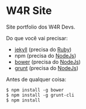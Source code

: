 W4R Site
========

Site portfolio dos W4R Devs.

Do que você vai precisar:

 - [jekyll](https://jekyllrb.com/docs/installation/) (precisa do [Ruby](https://nandovieira.com.br/configurando-ruby-rails-mysql-e-git-no-windows))
 - npm (precisa do [NodeJs](https://nodejs.org/en/download/))
 - [bower](https://bower.io/#install-bower) (precisa do [NodeJs](https://nodejs.org/en/download/))
 - [grunt](http://gruntjs.com/getting-started) (precisa do [NodeJs](https://nodejs.org/en/download/))

Antes de qualquer coisa:

    $ npm install -g bower
    $ npm install -g grunt-cli
    $ npm install
